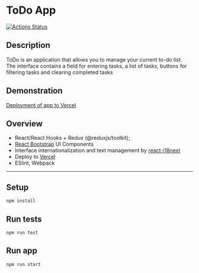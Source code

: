 # ToDo App
[![Actions Status](https://github.com/sunn-shinne/mindbox-test/workflows/test-and-lint/badge.svg)](https://github.com/sunn-shinne/mindbox-test/actions)

## Description

ToDo is an application that allows you to manage your current to-do list. The interface contains a field for entering tasks, a list of tasks, buttons for filtering tasks and clearing completed tasks

## Demonstration

[Deployment of app to Vercel](https://mindbox-test-kappa.vercel.app/)

## Overview

- React/React Hooks + Redux (@reduxjs/toolkit);
- [React Bootstrap](https://react-bootstrap.github.io/) UI Components
- Interface internationalization and text management by [react-i18next](https://react.i18next.com/)
- Deploy to [Vercel](https://vercel.com/)
- ESlint, Webpack

***  

## Setup
```
npm install
```

## Run tests
```
npm run test
```

## Run app
```
npm run start
```